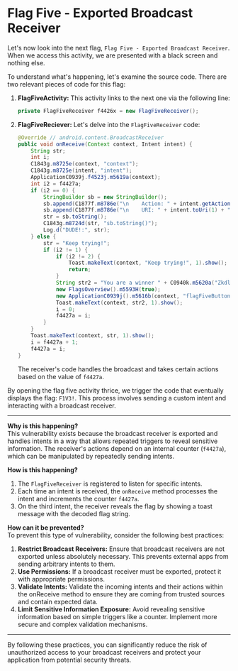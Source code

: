 # Flag Five - Exported Broadcast Receiver

Let's now look into the next flag, `Flag Five - Exported Broadcast Receiver`.  
When we access this activity, we are presented with a black screen and nothing else.  

To understand what's happening, let's examine the source code. There are two relevant pieces of code for this flag:
1. **FlagFiveActivity:**
    This activity links to the next one via the following line:
    ```java
    private FlagFiveReceiver f4426x = new FlagFiveReceiver();
    ```
2. **FlagFiveReciever:**
    Let's delve into the `FlagFiveReceiver` code:
    ```java
    @Override // android.content.BroadcastReceiver
    public void onReceive(Context context, Intent intent) {
        String str;
        int i;
        C1843g.m8725e(context, "context");
        C1843g.m8725e(intent, "intent");
        ApplicationC0939j.f4523j.m5619a(context);
        int i2 = f4427a;
        if (i2 == 0) {
            StringBuilder sb = new StringBuilder();
            sb.append(C1877f.m8786e("\n    Action: " + intent.getAction() + "\n\n    "));
            sb.append(C1877f.m8786e("\n    URI: " + intent.toUri(1) + "\n\n    "));
            str = sb.toString();
            C1843g.m8724d(str, "sb.toString()");
            Log.d("DUDE!:", str);
        } else {
            str = "Keep trying!";
            if (i2 != 1) {
                if (i2 != 2) {
                    Toast.makeText(context, "Keep trying!", 1).show();
                    return;
                }
                String str2 = "You are a winner " + C0940k.m5620a("Zkdlt0WwtLQ=");
                new FlagsOverview().m5593H(true);
                new ApplicationC0939j().m5616b(context, "flagFiveButtonColor", true);
                Toast.makeText(context, str2, 1).show();
                i = 0;
                f4427a = i;
            }
        }
        Toast.makeText(context, str, 1).show();
        i = f4427a + 1;
        f4427a = i;
    }
    ```
    The receiver's code handles the broadcast and takes certain actions based on the value of `f4427a`.

By opening the flag five activity thrice, we trigger the code that eventually displays the flag: `F1V3!`. This process involves sending a custom intent and interacting with a broadcast receiver.

---
**Why is this happening?**  
This vulnerability exists because the broadcast receiver is exported and handles intents in a way that allows repeated triggers to reveal sensitive information. The receiver's actions depend on an internal counter (`f4427a`), which can be manipulated by repeatedly sending intents.

**How is this happening?**  
1. The `FlagFiveReceiver` is registered to listen for specific intents.
2. Each time an intent is received, the `onReceive` method processes the intent and increments the counter `f4427a`.
3. On the third intent, the receiver reveals the flag by showing a toast message with the decoded flag string.

**How can it be prevented?**  
To prevent this type of vulnerability, consider the following best practices:
1. **Restrict Broadcast Receivers:** Ensure that broadcast receivers are not exported unless absolutely necessary. This prevents external apps from sending arbitrary intents to them.
2. **Use Permissions:** If a broadcast receiver must be exported, protect it with appropriate permissions.
3. **Validate Intents:** Validate the incoming intents and their actions within the onReceive method to ensure they are coming from trusted sources and contain expected data.
4. **Limit Sensitive Information Exposure:** Avoid revealing sensitive information based on simple triggers like a counter. Implement more secure and complex validation mechanisms.

---
By following these practices, you can significantly reduce the risk of unauthorized access to your broadcast receivers and protect your application from potential security threats.